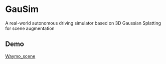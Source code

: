 # GauSim
A real-world autonomous driving simulator based on 3D Gaussian Splatting for scene augmentation

## Demo
[Waymo_scene](https://drive.google.com/file/d/1KjG5pnuQq2aiLFBHc4mWImd_ff_szGmf/view?usp=sharing)



